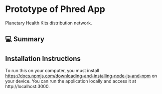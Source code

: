 # Prototype of Phred App

Planetary Health Kits distribution network. 

## 💻 Summary

## Installation Instructions

To run this on your computer, you must install https://docs.npmjs.com/downloading-and-installing-node-js-and-npm on your device. You can run the application locally and access it at http://localhost:3000.
